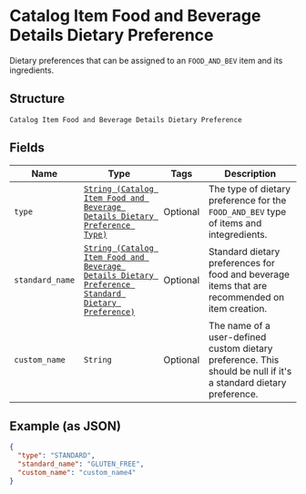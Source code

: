
# Catalog Item Food and Beverage Details Dietary Preference

Dietary preferences that can be assigned to an `FOOD_AND_BEV` item and its ingredients.

## Structure

`Catalog Item Food and Beverage Details Dietary Preference`

## Fields

| Name | Type | Tags | Description |
|  --- | --- | --- | --- |
| `type` | [`String (Catalog Item Food and Beverage Details Dietary Preference Type)`](../../doc/models/catalog-item-food-and-beverage-details-dietary-preference-type.md) | Optional | The type of dietary preference for the `FOOD_AND_BEV` type of items and integredients. |
| `standard_name` | [`String (Catalog Item Food and Beverage Details Dietary Preference Standard Dietary Preference)`](../../doc/models/catalog-item-food-and-beverage-details-dietary-preference-standard-dietary-preference.md) | Optional | Standard dietary preferences for food and beverage items that are recommended on item creation. |
| `custom_name` | `String` | Optional | The name of a user-defined custom dietary preference. This should be null if it's a standard dietary preference. |

## Example (as JSON)

```json
{
  "type": "STANDARD",
  "standard_name": "GLUTEN_FREE",
  "custom_name": "custom_name4"
}
```

